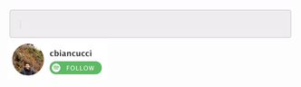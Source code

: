 <img src="https://raw.githubusercontent.com/cbiancucci/cbiancucci/master/intro.gif">
<a href="https://open.spotify.com/user/cbiancucci?si=SdlUf9k8TIyhvc0A6e22Tw"><img src="https://raw.githubusercontent.com/cbiancucci/cbiancucci/master/follow.png" width="176" height="69"></a>
